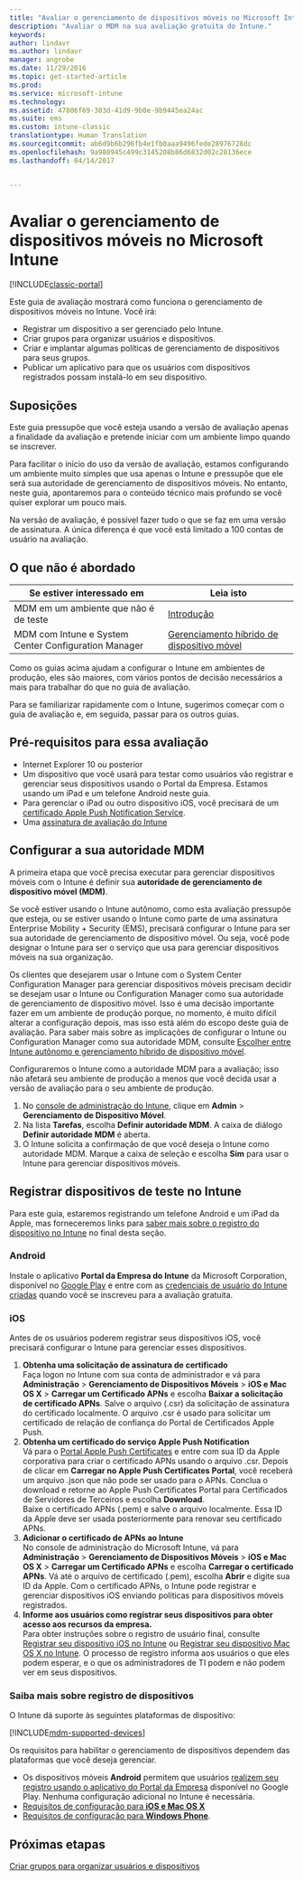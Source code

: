 ```yaml
---
title: "Avaliar o gerenciamento de dispositivos móveis no Microsoft Intune | Documentos da Microsoft"
description: "Avaliar o MDM na sua avaliação gratuita do Intune."
keywords: 
author: lindavr
ms.author: lindavr
manager: angrobe
ms.date: 11/29/2016
ms.topic: get-started-article
ms.prod: 
ms.service: microsoft-intune
ms.technology: 
ms.assetid: 47806f69-303d-41d9-9b0e-9b9445ea24ac
ms.suite: ems
ms.custom: intune-classic
translationtype: Human Translation
ms.sourcegitcommit: ab6d9b6b296fb4e1fb0aaa9496fede28976728dc
ms.openlocfilehash: 9a988945c499c3145208b86d6832d02c28136ece
ms.lasthandoff: 04/14/2017


---
```


# <a name="evaluate-mobile-device-management-in-microsoft-intune"></a>Avaliar o gerenciamento de dispositivos móveis no Microsoft Intune

[!INCLUDE[classic-portal](../includes/classic-portal.md)]

Este guia de avaliação mostrará como funciona o gerenciamento de dispositivos móveis no Intune. Você irá:
- Registrar um dispositivo a ser gerenciado pelo Intune.
- Criar grupos para organizar usuários e dispositivos.
- Criar e implantar algumas políticas de gerenciamento de dispositivos para seus grupos.
- Publicar um aplicativo para que os usuários com dispositivos registrados possam instalá-lo em seu dispositivo.
<!--- - Monitor the device? View a report of compliant devices?--->
<!--- - Remove the device from management--->

## <a name="assumptions"></a>Suposições
Este guia pressupõe que você esteja usando a versão de avaliação apenas a finalidade da avaliação e pretende iniciar com um ambiente limpo quando se inscrever.

Para facilitar o início do uso da versão de avaliação, estamos configurando um ambiente muito simples que usa apenas o Intune e pressupõe que ele será sua autoridade de gerenciamento de dispositivos móveis. No entanto, neste guia, apontaremos para o conteúdo técnico mais profundo se você quiser explorar um pouco mais.

Na versão de avaliação, é possível fazer tudo o que se faz em uma versão de assinatura. A única diferença é que você está limitado a 100 contas de usuário na avaliação.

## <a name="whats-not-covered"></a>O que não é abordado
|Se estiver interessado em |Leia isto |
|------------------------|----------|
|MDM em um ambiente que não é de teste | [Introdução](https://docs.microsoft.com/intune/get-started/start-with-a-paid-subscription-to-microsoft-intune) |
|MDM com Intune e System Center Configuration Manager | [Gerenciamento híbrido de dispositivo móvel](https://docs.microsoft.com/sccm/mdm/understand/hybrid-mobile-device-management) |

Como os guias acima ajudam a configurar o Intune em ambientes de produção, eles são maiores, com vários pontos de decisão necessários a mais para trabalhar do que no guia de avaliação.

Para se familiarizar rapidamente com o Intune, sugerimos começar com o guia de avaliação e, em seguida, passar para os outros guias.

## <a name="prerequisites-for-this-evaluation"></a>Pré-requisitos para essa avaliação
- Internet Explorer 10 ou posterior
- Um dispositivo que você usará para testar como usuários vão registrar e gerenciar seus dispositivos usando o Portal da Empresa. Estamos usando um iPad e um telefone Android neste guia.
- Para gerenciar o iPad ou outro dispositivo iOS, você precisará de um [certificado Apple Push Notification Service](https://docs.microsoft.com/intune/deploy-use/set-up-ios-and-mac-management-with-microsoft-intune).
- Uma [assinatura de avaliação do Intune](sign-up-for-30-day-trial-microsoft-intune.md)

## <a name="set-your-mdm-authority"></a>Configurar a sua autoridade MDM
A primeira etapa que você precisa executar para gerenciar dispositivos móveis com o Intune é definir sua **autoridade de gerenciamento de dispositivo móvel (MDM)**.

Se você estiver usando o Intune autônomo, como esta avaliação pressupõe que esteja, ou se estiver usando o Intune como parte de uma assinatura Enterprise Mobility + Security (EMS), precisará configurar o Intune para ser sua autoridade de gerenciamento de dispositivo móvel. Ou seja, você pode designar o Intune para ser o serviço que usa para gerenciar dispositivos móveis na sua organização.

Os clientes que desejarem usar o Intune com o System Center Configuration Manager para gerenciar dispositivos móveis precisam decidir se desejam usar o Intune ou Configuration Manager como sua autoridade de gerenciamento de dispositivo móvel. Isso é uma decisão importante fazer em um ambiente de produção porque, no momento, é muito difícil alterar a configuração depois, mas isso está além do escopo deste guia de avaliação. Para saber mais sobre as implicações de configurar o Intune ou Configuration Manager como sua autoridade MDM, consulte [Escolher entre Intune autônomo e gerenciamento híbrido de dispositivo móvel](https://docs.microsoft.com/sccm/mdm/understand/choose-between-standalone-intune-and-hybrid-mobile-device-management).

Configuraremos o Intune como a autoridade MDM para a avaliação; isso não afetará seu ambiente de produção a menos que você decida usar a versão de avaliação para o seu ambiente de produção.

1. No [console de administração do Intune](https://manage.microsoft.com/), clique em **Admin** &gt; **Gerenciamento de Dispositivo Móvel**.
2. Na lista **Tarefas**, escolha **Definir autoridade MDM**. A caixa de diálogo **Definir autoridade MDM** é aberta. <!---screen shot--->
3. O Intune solicita a confirmação de que você deseja o Intune como autoridade MDM. Marque a caixa de seleção e escolha **Sim** para usar o Intune para gerenciar dispositivos móveis.

## <a name="enroll-your-test-devices-into-intune"></a>Registrar dispositivos de teste no Intune

Para este guia, estaremos registrando um telefone Android e um iPad da Apple, mas forneceremos links para [saber mais sobre o registro do dispositivo no Intune](#Learn-more-about-device-enrollment) no final desta seção.
### <a name="android"></a>Android
Instale o aplicativo **Portal da Empresa do Intune** da Microsoft Corporation, disponível no [Google Play](http://go.microsoft.com/fwlink/p/?LinkId=386612) e entre com as [credenciais de usuário do Intune criadas](sign-up-for-30-day-trial-microsoft-intune.md#add-users) quando você se inscreveu para a avaliação gratuita.

### <a name="ios"></a>iOS
Antes de os usuários poderem registrar seus dispositivos iOS, você precisará configurar o Intune para gerenciar esses dispositivos.

1. **Obtenha uma solicitação de assinatura de certificado**<br/>
Faça logon no Intune com sua conta de administrador e vá para **Administração** > **Gerenciamento de Dispositivos Móveis** > **iOS e Mac OS X** > **Carregar um Certificado APNs** e escolha **Baixar a solicitação de certificado APNs**. Salve o arquivo (.csr) da solicitação de assinatura do certificado localmente. O arquivo .csr é usado para solicitar um certificado de relação de confiança do Portal de Certificados Apple Push. <!--- screen shot--->
2.    **Obtenha um certificado do serviço Apple Push Notification**<BR/>
Vá para o [Portal Apple Push Certificates](https://idmsa.apple.com/IDMSWebAuth/login?appIdKey=3fbfc9ad8dfedeb78be1d37f6458e72adc3160d1ad5b323a9e5c5eb2f8e7e3e2&rv=2) e entre com sua ID da Apple corporativa para criar o certificado APNs usando o arquivo .csr. Depois de clicar em **Carregar no Apple Push Certificates Portal**, você receberá um arquivo .json que não pode ser usado para o APNs. Conclua o download e retorne ao Apple Push Certificates Portal para Certificados de Servidores de Terceiros e escolha **Download**.<br/>
Baixe o certificado APNs (.pem) e salve o arquivo localmente. Essa ID da Apple deve ser usada posteriormente para renovar seu certificado APNs.
3.    **Adicionar o certificado de APNs ao Intune**<BR/>
No console de administração do Microsoft Intune, vá para **Administração** > **Gerenciamento de Dispositivos Móveis** > **iOS e Mac OS X** > **Carregar um Certificado APNs** e escolha **Carregar o certificado APNs**. Vá até o arquivo de certificado (.pem), escolha **Abrir** e digite sua ID da Apple. Com o certificado APNs, o Intune pode registrar e gerenciar dispositivos iOS enviando políticas para dispositivos móveis registrados.
4.    **Informe aos usuários como registrar seus dispositivos para obter acesso aos recursos da empresa.**<br/>
Para obter instruções sobre o registro de usuário final, consulte [Registrar seu dispositivo iOS no Intune](https://docs.microsoft.com/Intune/enduser/enroll-your-device-in-intune-ios) ou [Registrar seu dispositivo Mac OS X no Intune](https://docs.microsoft.com/Intune/enduser/enroll-your-device-in-intune-mac-os-x). O processo de registro informa aos usuários o que eles podem esperar, e o que os administradores de TI podem e não podem ver em seus dispositivos.


### <a name="learn-more-about-device-enrollment"></a>Saiba mais sobre registro de dispositivos

O Intune dá suporte às seguintes plataformas de dispositivo:

[!INCLUDE[mdm-supported-devices](../includes/mdm-supported-devices.md)]

Os requisitos para habilitar o gerenciamento de dispositivos dependem das plataformas que você deseja gerenciar.
- Os dispositivos móveis **Android** permitem que usuários [realizem seu registro usando o aplicativo do Portal da Empresa](/intune/deploy-use/set-up-android-management-with-microsoft-intune) disponível no Google Play. Nenhuma configuração adicional no Intune é necessária.
- [Requisitos de configuração para **iOS e Mac OS X**](/intune/deploy-use/set-up-ios-and-mac-management-with-microsoft-intune)
- [Requisitos de configuração para **Windows Phone**](/intune/deploy-use/set-up-windows-phone-management-with-microsoft-intune).

<!--- ## Verify enrollment--->
<!--- START HERE

### iOS and Mac OS X
Install the **Microsoft Intune Company Portal** app from Microsoft Corporation available in the App Store and sign in with Intune user credentials added above. View **Enrolled devices** to add your device.



### Windows Phone 8.1
Users install the **Company Portal** app from Microsoft Corporation, available in the Windows Phone store, and sign in with the Intune user credentials added above.  View **Enrolled devices** to add your device.

## Install the previously deployed app
Open the Company Portal on the mobile device, choose **Apps**, and then install **Microsoft Skype**.--->



## <a name="next-steps"></a>Próximas etapas
[Criar grupos para organizar usuários e dispositivos](get-started-with-a-30-day-trial-of-microsoft-intune-step-3.md)


